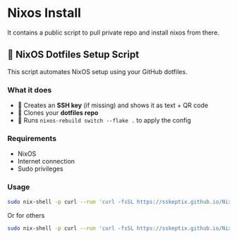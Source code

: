 # Nixos Install
It contains a public script to pull private repo and install nixos from there.

## 🧩 NixOS Dotfiles Setup Script

This script automates NixOS setup using your GitHub dotfiles.

### What it does
- 🔐 Creates an **SSH key** (if missing) and shows it as text + QR code
- 🧰 Clones your **dotfiles repo**
- 🧱 Runs `nixos-rebuild switch --flake .` to apply the config  

### Requirements
- NixOS  
- Internet connection  
- Sudo privileges  

### Usage
```bash
sudo nix-shell -p curl --run 'curl -fsSL https://sskeptix.github.io/Nixos/install.sh | sh'
```
Or for others
```bash
sudo nix-shell -p curl --run 'curl -fsSL https://sskeptix.github.io/Nixos/install.sh | sh -s "git@github.com:other/repo.git" "/custom/path"'

```
